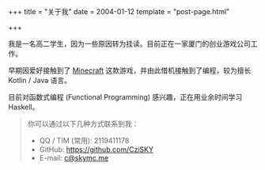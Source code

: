 +++
title = "关于我"
date = 2004-01-12
template = "post-page.html"

+++

我是一名高二学生，因为一些原因转为挂读。目前正在一家厦门的创业游戏公司工作。

早期因爱好接触到了 [Minecraft](https://en.wikipedia.org/wiki/Minecraft) 这款游戏，并由此借机接触到了编程，较为擅长 Kotlin / Java 语言。

目前对函数式编程 (Functional Programming) 感兴趣，正在用业余时间学习 Haskell。

> 你可以通过以下几种方式联系到我：
>
> + QQ / TIM (常用): 2119411178
> + GitHub: https://github.com/CziSKY
> + E-mail: c@skymc.me
